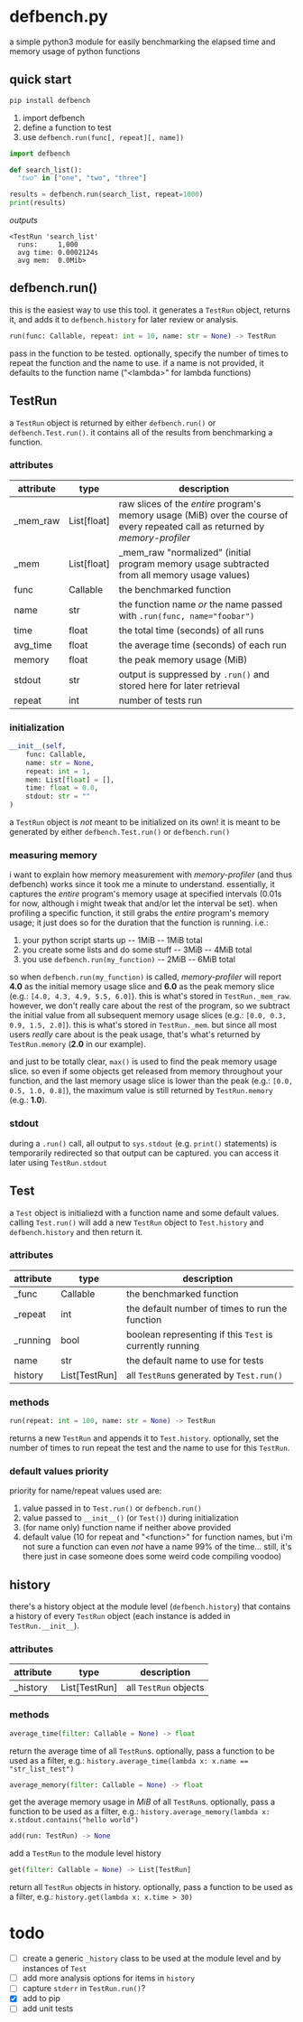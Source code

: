 defbench.py
===

a simple python3 module for easily benchmarking the elapsed time and memory usage of python functions


## quick start
```sh
pip install defbench
```

1. import defbench
2. define a function to test
3. use `defbench.run(func[, repeat][, name])`

```python
import defbench

def search_list():
  "two" in ["one", "two", "three"]

results = defbench.run(search_list, repeat=1000)
print(results)
```
*outputs*
```
<TestRun 'search_list'
  runs:     1,000
  avg time: 0.0002124s
  avg mem:  0.0Mib>
```

## defbench.run()
this is the easiest way to use this tool. it generates a `TestRun` object, returns it, and adds it to `defbench.history` for later review or analysis.

```python
run(func: Callable, repeat: int = 10, name: str = None) -> TestRun
```
pass in the function to be tested. optionally, specify the number of times to repeat the function and the name to use. if a name is not provided, it defaults to the function name ("&lt;lambda>" for lambda functions)

## TestRun
a `TestRun` object is returned by either `defbench.run()` or `defbench.Test.run()`. it contains all of the results from benchmarking a function.

### attributes
| attribute | type | description |
| --------- | ---- | ----------- |
| _mem_raw  | List[float] | raw slices of the *entire* program's memory usage (MiB) over the course of every repeated call as returned by *memory-profiler* |
| _mem      | List[float] | _mem_raw "normalized" (initial program memory usage subtracted from all memory usage values) |
| func      | Callable    | the benchmarked function | 
| name      | str         | the function name *or* the name passed with `.run(func, name="foobar")` |
| time      | float       | the total time (seconds) of all runs |
| avg_time  | float       | the average time (seconds) of each run |
| memory    | float       | the peak memory usage (MiB) |
| stdout    | str         | output is suppressed by `.run()` and stored here for later retrieval |
| repeat    | int         | number of tests run |

### initialization
```python
__init__(self,
    func: Callable,
    name: str = None,
    repeat: int = 1,
    mem: List[float] = [],
    time: float = 0.0,
    stdout: str = ""
)
```

a `TestRun` object is *not* meant to be initialized on its own! it is meant to be generated by either `defbench.Test.run()` or `defbench.run()`

### measuring memory
i want to explain how memory measurement with *memory-profiler* (and thus defbench) works since it took me a minute to understand. essentially, it captures the *entire* program's memory usage at specified intervals (0.01s for now, although i might tweak that and/or let the interval be set). when profiling a specific function, it still grabs the *entire* program's memory usage; it just does so for the duration that the function is running. i.e.:

1. your python script starts up -- 1MiB -- 1MiB total
2. you create some lists and do some stuff -- 3MiB -- 4MiB total
3. you use `defbench.run(my_function)` -- 2MiB -- 6MiB total

so when `defbench.run(my_function)` is called, *memory-profiler* will report **4.0** as the initial memory usage slice and **6.0** as the peak memory slice (e.g.: `[4.0, 4.3, 4.9, 5.5, 6.0]`). this is what's stored in `TestRun._mem_raw`. however, we don't really care about the rest of the program, so we subtract the initial value from all subsequent memory usage slices (e.g.: `[0.0, 0.3, 0.9, 1.5, 2.0]`). this is what's stored in `TestRun._mem`. but since all most users *really* care about is the peak usage, that's what's returned by `TestRun.memory` (**2.0** in our example).

and just to be totally clear, `max()` is used to find the peak memory usage slice. so even if some objects get released from memory throughout your function, and the last memory usage slice is lower than the peak (e.g.: `[0.0, 0.5, 1.0, 0.8]`), the maximum value is still returned by `TestRun.memory` (e.g.: **1.0**).

### stdout
during a `.run()` call, all output to `sys.stdout` (e.g. `print()` statements) is temporarily redirected so that output can be captured. you can access it later using `TestRun.stdout`

## Test

a `Test` object is initialiezd with a function name and some default values. calling `Test.run()` will add a new `TestRun` object to `Test.history` and `defbench.history` and then return it.

### attributes
| attribute | type | description |
| --------- | ---- | ----------- |
| _func     | Callable      | the benchmarked function |
| _repeat   | int           | the default number of times to run the function |
| _running  | bool          | boolean representing if this `Test` is currently running |
| name      | str           | the default name to use for tests |
| history   | List[TestRun] | all `TestRun`s generated by `Test.run()` |

### methods
```python
run(repeat: int = 100, name: str = None) -> TestRun
```
returns a new `TestRun` and appends it to `Test.history`. optionally, set the number of times to run repeat the test and the name to use for this `TestRun`.

### default values priority
priority for name/repeat values used are:

1. value passed in to `Test.run()` or `defbench.run()`
2. value passed to `__init__()` (or `Test()`) during initialization
3. (for name only) function name if neither above provided
4. default value (10 for repeat and "&lt;function>" for function names, but i'm not sure a function can even *not* have a name 99% of the time... still, it's there just in case someone does some weird code compiling voodoo)

## history
there's a history object at the module level (`defbench.history`) that contains a history of every `TestRun` object (each instance is added in `TestRun.__init__`).

### attributes
| attribute | type | description |
| --------- | ---- | ----------- |
| _history  | List[TestRun] | all `TestRun` objects |

### methods
```python
average_time(filter: Callable = None) -> float
```
return the average time of all `TestRun`s. optionally, pass a function to be used as a filter, e.g.: `history.average_time(lambda x: x.name == "str_list_test")`

```python
average_memory(filter: Callable = None) -> float
```
get the average memory usage in *MiB* of all `TestRun`s. optionally, pass a function to be used as a filter, e.g.: `history.average_memory(lambda x: x.stdout.contains("hello world")`

```python
add(run: TestRun) -> None
```
add a `TestRun` to the module level history

```python
get(filter: Callable = None) -> List[TestRun]
```
return all `TestRun` objects in history. optionally, pass a function to be used as a filter, e.g.: `history.get(lambda x: x.time > 30)`

# todo
- [ ] create a generic `_history` class to be used at the module level and by instances of `Test`
- [ ] add more analysis options for items in `history`
- [ ] capture `stderr` in `TestRun.run()`?
- [x] add to pip
- [ ] add unit tests
